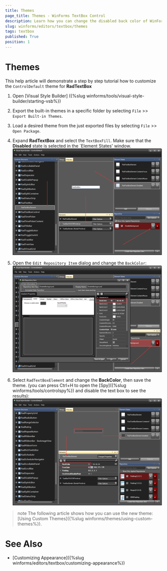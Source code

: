 ```yaml
---
title: Themes
page_title: Themes - WinForms TextBox Control
description: Learn how you can change the disabled back color of WinForms RadTextBox.
slug: winforms/editors/textbox/themes
tags: textbox
published: True
position: 1
---
```


# Themes

This help article will demonstrate a step by step tutorial how to customize the `ControlDefault` theme for __RadTextBox__

1. Open [Visual Style Builder] ({%slug winforms/tools/visual-style-builder/starting-vsb%})
2. Export the built-in themes in a specific folder by selecting `File` >> `Export Built-in Themes`.
3. Load a desired theme from the just exported files by selecting `File` >> `Open Package`.
4. Expand __RadTextBox__ and select the `TextBoxFill`. Make sure that the __Disabled__ state is selected in the `Element States' window. 
    ![radtextbox-themes001](images/radtextbox-themes001.png)

5. Open the `Edit Repository Item` dialog and change the `BackColor`:
   ![radtextbox-themes003](images/radtextbox-themes003.png)

6. Select `RadTextBoxElement` and change the __BackColor__, then save the theme. (you can press Ctrl+H to open the [Spy]({%slug winforms/tools/controlspy%}) and disable the text box to see the results):
   ![radtextbox-themes002](images/radtextbox-themes002.png)

>note The following article shows how you can use the new theme: [Using Custom Themes]({%slug winforms/themes/using-custom-themes%}).

# See Also 

* [Customizing Appearance]({%slug winforms/editors/textbox/customizing-appearance%})